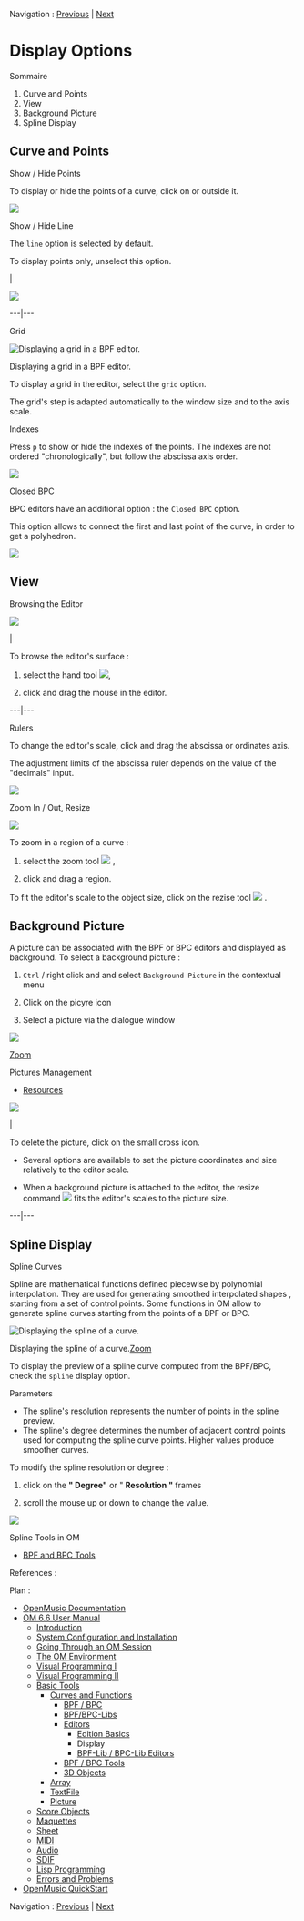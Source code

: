Navigation : [Previous](Edition "page précédente\(Edition
Basics\)") | [Next](BPFLibEditors "Next\(BPF-Lib / BPC-
Lib Editors\)")


# Display Options

Sommaire

  1. Curve and Points
  2. View
  3. Background Picture
  4. Spline Display

## Curve and Points

Show / Hide Points

To display or hide the points of a curve, click on or outside it.

![](../res/showpoints.png)

Show / Hide Line

The `line` option is selected by default.

To display points only, unselect this option.

|

![](../res/points.png)  
  
---|---  
  
Grid

![Displaying a grid in a BPF editor.](../res/grid_scr.png)

Displaying a grid in a BPF editor.

To display a grid in the editor, select the `grid` option.

The grid's step is adapted automatically to the window size and to the axis
scale.

Indexes

Press `p` to show or hide the indexes of the points. The indexes are not
ordered "chronologically", but follow the abscissa axis order.

![](../res/point-indices.png)

Closed BPC

BPC editors have an additional option : the `Closed BPC` option.

This option allows to connect the first and last point of the curve, in order
to get a polyhedron.

![](../res/closebpc2.png)

## View

Browsing the Editor

[![](../res/moveineditor_1.png)](../res/moveineditor.png "Cliquez pour
agrandir")

|

To browse the editor's surface :

  1. select the hand tool ![](../res/hand_icon.png),

  2. click and drag the mouse in the editor.

  
  
---|---  
  
Rulers

To change the editor's scale, click and drag the abscissa or ordinates axis.

The adjustment limits of the abscissa ruler depends on the value of the
"decimals" input.

![](../res/rulers.png)

Zoom In / Out, Resize

[![](../res/zoom_1.png)](../res/zoom.png "Cliquez pour agrandir")

To zoom in a region of a curve :

  1. select the zoom tool ![](../res/zoom_icon.png) ,

  2. click and drag a region. 

To fit the editor's scale to the object size, click on the rezise tool
![](../res/resizecurs_icon.png) .

## Background Picture

A picture can be associated with the BPF or BPC editors and displayed as
background. To select a background picture :

  1. `Ctrl` / right click and and select `Background Picture` in the contextual menu

  2. Click on the picyre icon

  3. Select a picture via the dialogue window

![](../res/choosepic_scr.png)

[Zoom](../res/choosepic_scr_1.png "Zoom \(nouvelle fenêtre\)")

Pictures Management

  * [Resources](resources)

![](../res/deletebckg.png)

|

To delete the picture, click on the small cross icon.

  * Several options are available to set the picture coordinates and size relatively to the editor scale.

  * When a background picture is attached to the editor, the resize command ![](../res/resizecurs_icon.png) fits the editor's scales to the picture size.

  
  
---|---  
  
## Spline Display

Spline Curves

Spline are mathematical functions defined piecewise by polynomial
interpolation. They are used for generating  smoothed interpolated shapes ,
starting from a set of control points. Some functions in OM allow to generate
spline curves starting from the points of a BPF or BPC.

![Displaying the spline of a curve.](../res/spline1_scr.png)

Displaying the spline of a curve.[Zoom](../res/spline1_scr_1.png "Zoom
\(nouvelle fenêtre\)")

To display the preview of a spline curve computed from the BPF/BPC, check the
`spline` display option.

Parameters

  * The spline's resolution represents the number of points in the spline preview. 
  * The spline's degree determines the number of adjacent control points used for computing the spline curve points. Higher values produce smoother curves.

To modify the spline resolution or degree :

  1. click on the **" Degree"** or " **Resolution "** frames

  2. scroll the mouse up or down to change the value.

![](../res/spline.png)

Spline Tools in OM

  * [BPF and BPC Tools](Tools)

References :

Plan :

  * [OpenMusic Documentation](OM-Documentation)
  * [OM 6.6 User Manual](OM-User-Manual)
    * [Introduction](00-Sommaire)
    * [System Configuration and Installation](Installation)
    * [Going Through an OM Session](Goingthrough)
    * [The OM Environment](Environment)
    * [Visual Programming I](BasicVisualProgramming)
    * [Visual Programming II](AdvancedVisualProgramming)
    * [Basic Tools](BasicObjects)
      * [Curves and Functions](CurvesAndFunctions)
        * [BPF / BPC](BPF-BPC)
        * [BPF/BPC-Libs](MultiBPF)
        * [Editors](BPFEditors)
          * [Edition Basics](Edition)
          * Display
          * [BPF-Lib / BPC-Lib Editors](BPFLibEditors)
        * [BPF / BPC Tools](Tools)
        * [3D Objects](3D)
      * [Array](ClassArray)
      * [TextFile](textfile)
      * [Picture](Picture)
    * [Score Objects](ScoreObjects)
    * [Maquettes](Maquettes)
    * [Sheet](Sheet)
    * [MIDI](MIDI)
    * [Audio](Audio)
    * [SDIF](SDIF)
    * [Lisp Programming](Lisp)
    * [Errors and Problems](errors)
  * [OpenMusic QuickStart](QuickStart-Chapters)

Navigation : [Previous](Edition "page précédente\(Edition
Basics\)") | [Next](BPFLibEditors "Next\(BPF-Lib / BPC-
Lib Editors\)")

